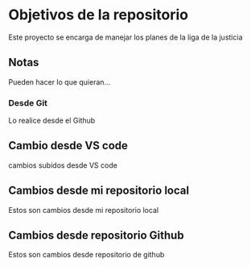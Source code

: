 # Objetivos de la repositorio

Este proyecto se encarga de manejar los planes de la liga de la justicia


## Notas
Pueden hacer lo que quieran...

### Desde Git
Lo realice desde el Github

## Cambio desde VS code
cambios subidos desde VS code

## Cambios desde mi repositorio local
Estos son cambios desde mi repositorio local

## Cambios desde repositorio Github
Estos son cambios desde repositorio de github
